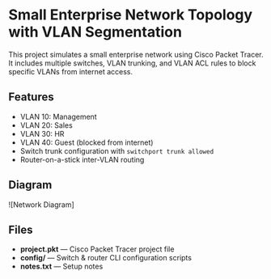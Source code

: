 # Small Enterprise Network Topology with VLAN Segmentation

This project simulates a small enterprise network using Cisco Packet Tracer.  
It includes multiple switches, VLAN trunking, and VLAN ACL rules to block specific VLANs from internet access.

## Features
- VLAN 10: Management
- VLAN 20: Sales
- VLAN 30: HR
- VLAN 40: Guest (blocked from internet)
- Switch trunk configuration with `switchport trunk allowed`
- Router-on-a-stick inter-VLAN routing

## Diagram
![Network Diagram]

## Files
- **project.pkt** — Cisco Packet Tracer project file
- **config/** — Switch & router CLI configuration scripts
- **notes.txt** — Setup notes
